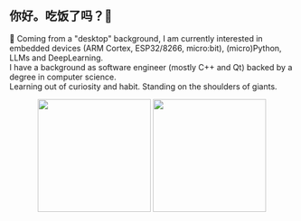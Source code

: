 ##  你好。吃饭了吗？👋
🌱 Coming from a "desktop" background, I am currently interested in embedded devices (ARM Cortex, ESP32/8266, micro:bit), (micro)Python, LLMs and DeepLearning.  
I have a background as software engineer (mostly C++ and Qt) backed by a degree in computer science.  
Learning out of curiosity and habit. Standing on the shoulders of giants.  

<p align="center">
  <img height="200" src="https://github-readme-stats.vercel.app/api?username=marcelpetrick&show_icons=true&theme=dracula&include_all_commits=true" />
  <img height="200" src="https://github-readme-stats.vercel.app/api/top-langs/?username=marcelpetrick&theme=dracula&show_icons=true" />
</p>
